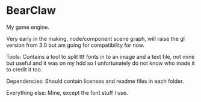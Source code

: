 BearClaw
========

My game engine.

Very early in the making, node/component scene graph, will raise the gl version from 3.0 but am going for compatibility for now.

Tools: Contains a tool to split ttf fonts in to an image and a text file, not mine but useful and it was on my hdd so I unfortunately do not know who made it to credit it too.

Dependencies: Should contain licenses and readme files in each folder.

Everything else: Mine, except the font stuff I use.
